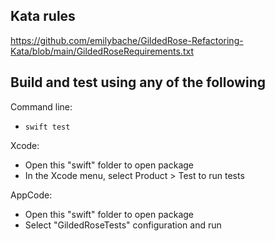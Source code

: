 ## Kata rules
https://github.com/emilybache/GildedRose-Refactoring-Kata/blob/main/GildedRoseRequirements.txt

## Build and test using any of the following

Command line:
- `swift test`

Xcode:
- Open this "swift" folder to open package
- In the Xcode menu, select Product > Test to run tests

AppCode:
- Open this "swift" folder to open package
- Select "GildedRoseTests" configuration and run

